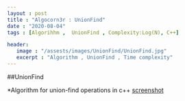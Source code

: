 ```yaml
---
layout : post
title : "Algocorn3r : UnionFind"
date : "2020-08-04"
tags : [Algorihhm ,  UnionFind , Complexity:Log(N), C++]

header:
   image : "/assests/images/UnionFind/UnionFind.jpg"
   excerpt : "Algorithm , UnionFind , Time complexity"
---
```


##UnionFind 

*Algorithm for union-find operations in c++
[screenshot](https://deshwal36.github.io/)


